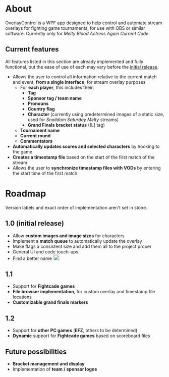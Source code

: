 # About
OverlayControl is a WPF app designed to help control and automate stream overlays for fighting game tournaments, for use with OBS or similar software. Currently only for *Melty Blood Actress Again Current Code*.

## Current features
All features listed in this section are already implemented and fully functional, but the ease of use of each may vary before the [initial release](#10-initial-release). 

- Allows the user to control all information relative to the current match and event, **from a single interface**, for stream overlay purposes
    - For **each player**, this includes their:
        - **Tag**
        - **Sponsor tag / team name**
        - **Pronouns**
        - **Country flag**
        - **Character** (currently using predetermined images of a static size, used for *Snaildom Saturday Melty* streams)
        - **Grand Finals bracket status** ([L] tag)
    - **Tournament name**
    - **Current round**
    - **Commentators**
- **Automatically updates scores and selected characters** by hooking to the game
- **Creates a timestamp file** based on the start of the first match of the stream
- Allows the user to **synchronize timestamp files with VODs** by entering the start time of the first match

# Roadmap
Version labels and exact order of implementation aren't set in stone.

## 1.0 (initial release)
- Allow **custom images and image sizes** for characters
- Implement a **match queue** to automatically update the overlay
- Make flags a consistent size and add them all to the project proper
- General UI and code touch-ups
- Find a better name <img src=https://cdn.discordapp.com/emojis/851572925038985287.png width=19 height=18 alt="MBAACC sprite of Kohaku making a weird face">

## 1.1
- Support for **Fightcade games**
- **File browser implementation**, for custom overlay and timestamp file locations
- **Customizable grand finals markers**

## 1.2
- Support for **other PC games** (**EFZ**, others to be determined)
- **Dynamic** support for **Fightcade games** based on scoreboard files

## Future possibilities
- **Bracket management and display**
- Implementation of **team / sponsor logos**

